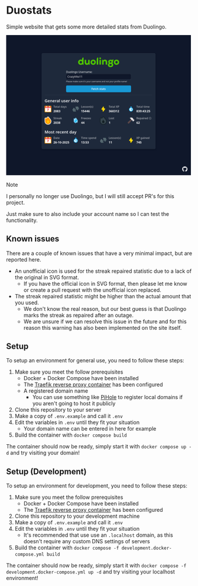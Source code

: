 # Duostats
Simple website that gets some more detailed stats from Duolingo.

<img src="./assets/ui_preview.png" alt="Screenshot of the Duostats application" width="500" />

> [!NOTE]
> I personally no longer use Duolingo, but I will still accept PR's for this project.
>
> Just make sure to also include your account name so I can test the functionality.


## Known issues
There are a couple of known issues that have a very minimal impact, but are reported here.

- An unofficial icon is used for the streak repaired statistic due to a lack of the original in SVG format.
    - If you have the official icon in SVG format, then please let me know or create a pull request with the unofficial icon replaced.
- The streak repaired statistic might be higher than the actual amount that you used.
    - We don't know the real reason, but our best guess is that Duolingo marks the streak as repaired after an outage.
    - We are unsure if we can resolve this issue in the future and for this reason this warning has also been implemented on the site itself.


## Setup
To setup an environment for general use, you need to follow these steps:

1. Make sure you meet the follow prerequisites
    - Docker + Docker Compose have been installed
    - The [Traefik reverse proxy container](https://github.com/CrazyVito11/traefik-reverse-proxy) has been configured
    - A registered domain name
        - You can use something like [PiHole](https://github.com/pi-hole/pi-hole) to register local domains if you aren't going to host it publicly
2. Clone this repository to your server
3. Make a copy of `.env.example` and call it `.env`
4. Edit the variables in `.env` until they fit your situation
    - Your domain name can be entered in here for example
5. Build the container with `docker compose build`

The container should now be ready, simply start it with `docker compose up -d` and try visiting your domain!


## Setup (Development)
To setup an environment for development, you need to follow these steps:

1. Make sure you meet the follow prerequisites
    - Docker + Docker Compose have been installed
    - The [Traefik reverse proxy container](https://github.com/CrazyVito11/traefik-reverse-proxy) has been configured
2. Clone this repository to your development machine
3. Make a copy of `.env.example` and call it `.env`
4. Edit the variables in `.env` until they fit your situation
    - It's recommended that use use an `.localhost` domain, as this doesn't require any custom DNS settings of servers
5. Build the container with `docker compose -f development.docker-compose.yml build`

The container should now be ready, simply start it with `docker compose -f development.docker-compose.yml up -d` and try visiting your localhost environment!
